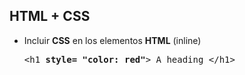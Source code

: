 ## HTML + CSS


<div>
<ul class="add-css-in-html">
  <li>
    Incluir <b>CSS</b> en los elementos <b>HTML</b> (inline)
    <pre>&lt;h1 <b>style= "color: red"</b>&gt; A heading &lt;/h1&gt; </pre>
  </li>
</ul>
</div>
